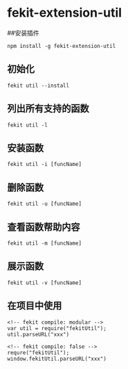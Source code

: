 # fekit-extension-util 

##安装插件

    npm install -g fekit-extension-util

## 初始化

    fekit util --install

## 列出所有支持的函数

    fekit util -l

## 安装函数

    fekit util -i [funcName]

## 删除函数

    fekit util -u [funcName]


## 查看函数帮助内容

    fekit util -m [funcName]

## 展示函数

    fekit util -v [funcName]

## 在项目中使用

    <!-- fekit compile: modular -->
    var util = require("fekitUtil");
    util.parseURL("xxx")

    <!-- fekit compile: false -->
    requre("fekitUtil");
    window.fekitUtil.parseURL("xxx")

